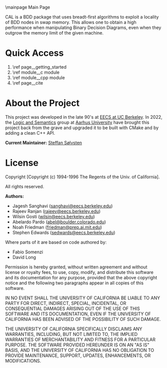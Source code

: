 \mainpage Main Page

CAL is a BDD package that uses breadt-first algorithms to exploit a locality of
BDD nodes in swap memory. This allows one to obtain a high performance when
manipulating Binary Decision Diagrams, even when they outgrow the memory limit
of the given machine.

Quick Access
========================

1. \ref page__getting_started
2. \ref module__c module
3. \ref module__cpp module
4. \ref page__cite

About the Project
========================

This project was developed in the late 90's at
[EECS at UC Berkeley](https://eecs.berkeley.edu/). In 2022, the
[Logic and Semantics](https://logsem.github.io/) group at [Aarhus University](https://cs.au.dk)
have brought this project back from the grave and upgraded it to be
built with CMake and by adding a clean C++ API.

**Current Maintainer:** [Steffan Sølvsten](mailto:soelvsten@cs.au.dk)

License
========================

Copyright [Copyright (c) 1994-1996 The Regents of the Univ. of California].

All rights reserved.

**Authors:**

- Jagesh Sanghavi (sanghavi@eecs.berkeley.edu)
- Rajeev Ranjan   (rajeev@eecs.berkeley.edu)
- Wilsin Gosti    (wilsin@eecs.berkeley.edu)
- Abelardo Pardo  (abel@boulder.colorado.edu)
- Noah Friedman   (friedman@prep.ai.mit.edu)
- Stephen Edwards (sedwards@eecs.berkeley.edu)

Where parts of it are based on code authored by:

- Fabio Somenzi
- David Long

Permission is hereby granted, without written agreement and without license or
royalty fees, to use, copy, modify, and distribute this software and its
documentation for any purpose, provided that the above copyright notice and the
following two paragraphs appear in all copies of this software.

IN NO EVENT SHALL THE UNIVERSITY OF CALIFORNIA BE LIABLE TO ANY PARTY FOR
DIRECT, INDIRECT, SPECIAL, INCIDENTAL, OR CONSEQUENTIAL DAMAGES ARISING OUT OF
THE USE OF THIS SOFTWARE AND ITS DOCUMENTATION, EVEN IF THE UNIVERSITY OF
CALIFORNIA HAS BEEN ADVISED OF THE POSSIBILITY OF SUCH DAMAGE.

THE UNIVERSITY OF CALIFORNIA SPECIFICALLY DISCLAIMS ANY WARRANTIES, INCLUDING,
BUT NOT LIMITED TO, THE IMPLIED WARRANTIES OF MERCHANTABILITY AND FITNESS FOR A
PARTICULAR PURPOSE. THE SOFTWARE PROVIDED HEREUNDER IS ON AN "AS IS" BASIS, AND
THE UNIVERSITY OF CALIFORNIA HAS NO OBLIGATION TO PROVIDE MAINTENANCE, SUPPORT,
UPDATES, ENHANCEMENTS, OR MODIFICATIONS.
